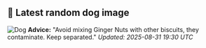 ## 🐶 Latest random dog image
![Dog](https://images.dog.ceo/breeds/spitz-indian/Indian_Spitz.jpg)
**Advice:** "Avoid mixing Ginger Nuts with other biscuits, they contaminate. Keep separated."
*Updated: 2025-08-31 19:30 UTC*
